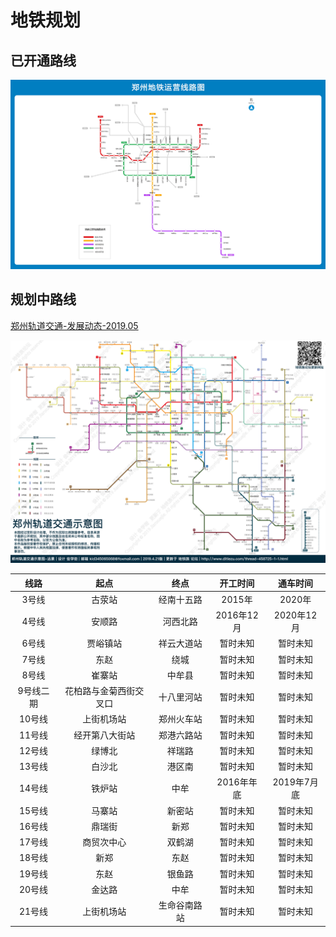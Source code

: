 # 地铁规划

## 已开通路线
![](./img/xianluda.gif)

## 规划中路线
[郑州轨道交通-发展动态-2019.05](./img/郑州轨道交通-发展动态-2019.05.pdf)

![](./img/guihuada.png)

|线路|起点|终点|开工时间|通车时间|
|:---:|:---:|:---:|:---:|:---:|
|3号线|古荥站|经南十五路|2015年|2020年|
|4号线|安顺路|河西北路|2016年12月|2020年12月|
|6号线|贾峪镇站|祥云大道站|暂时未知|暂时未知|
|7号线|东赵|绕城|暂时未知|暂时未知|
|8号线|崔寨站|中牟县|暂时未知|暂时未知|
|9号线二期|花柏路与金菊西街交叉口|十八里河站|暂时未知|暂时未知|
|10号线|上街机场站|郑州火车站|暂时未知|暂时未知|
|11号线|经开第八大街站|郑港六路站|暂时未知|暂时未知|
|12号线|绿博北|祥瑞路|暂时未知|暂时未知|
|13号线|白沙北|港区南|暂时未知|暂时未知|
|14号线|铁炉站|中牟|2016年年底|2019年7月底|
|15号线|马寨站|新密站|暂时未知|暂时未知|
|16号线|鼎瑞街|新郑|暂时未知|暂时未知|
|17号线|商贸次中心|双鹤湖|暂时未知|暂时未知|
|18号线|新郑|东赵|暂时未知|暂时未知|
|19号线|东赵|银鱼路|暂时未知|暂时未知|
|20号线|金达路|中牟|暂时未知|暂时未知|
|21号线|上街机场站|生命谷南路站|暂时未知|暂时未知|